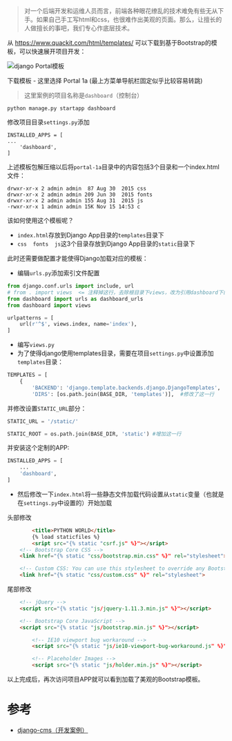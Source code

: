 > 对一个后端开发和运维人员而言，前端各种眼花缭乱的技术难免有些无从下手。如果自己手工写html和css，也很难作出美观的页面。那么，让擅长的人做擅长的事吧，我们专心作底层技术。

从 https://www.quackit.com/html/templates/ 可以下载到基于Bootstrap的模板，可以快速展开项目开发：

![django Portal模板](django_portal_template1.png)

下载模板 - 这里选择 Portal 1a (最上方菜单导航栏固定似乎比较容易转跳)

> 这里案例的项目名称是`dashboard`（控制台）

```
python manage.py startapp dashboard
```

修改项目目录`settings.py`添加

```
INSTALLED_APPS = [
...
    'dashboard',
]

```

上述模板包解压缩以后将`portal-1a`目录中的内容包括3个目录和一个index.html文件：

```
drwxr-xr-x 2 admin admin  87 Aug 30  2015 css
drwxr-xr-x 2 admin admin 209 Jun 30  2015 fonts
drwxr-xr-x 2 admin admin 155 Aug 31  2015 js
-rwxr-xr-x 1 admin admin 15K Nov 15 14:53 c
```

该如何使用这个模板呢？

* `index.html`存放到Django App目录的`templates`目录下
* `css  fonts  js`这3个目录存放到Django App目录的`static`目录下

此时还需要做配置才能使得Django加载对应的模板：

* 编辑`urls.py`添加索引文件配置

```python
from django.conf.urls import include, url
# from . import views  <= 注释掉这行，去除根目录下views，改为引用dashboard下的views
from dashboard import urls as dashboard_urls
from dashboard import views

urlpatterns = [
    url(r'^$', views.index, name='index'),
]
```

* 编写`views.py`
* 为了使得django使用templates目录，需要在项目`settings.py`中设置添加`templates`目录：

```python
TEMPLATES = [
    {
        'BACKEND': 'django.template.backends.django.DjangoTemplates',
        'DIRS': [os.path.join(BASE_DIR, 'templates')],  #修改了这一行
```

并修改设置`STATIC_URL`部分：

```python
STATIC_URL = '/static/'

STATIC_ROOT = os.path.join(BASE_DIR, 'static') #增加这一行
```

并安装这个定制的APP:

```python
INSTALLED_APPS = [
    ...
    'dashboard',
]
```

* 然后修改一下`index.html`将一些静态文件加载代码设置从`static`变量（也就是在`settings.py`中设置的）开始加载

头部修改

```html
        <title>PYTHON WORLD</title>
        {% load staticfiles %}
        <sript src="{% static "csrf.js" %}"></sript>
    <!-- Bootstrap Core CSS -->
    <link href="{% static "css/bootstrap.min.css" %}" rel="stylesheet">

    <!-- Custom CSS: You can use this stylesheet to override any Bootstrap styles and/or apply your own styles -->
    <link href="{% static "css/custom.css" %}" rel="stylesheet">
```

尾部修改

```html
    <!-- jQuery -->
    <script src="{% static "js/jquery-1.11.3.min.js" %}"></script>

    <!-- Bootstrap Core JavaScript -->
    <script src="{% static "js/bootstrap.min.js" %}"></script>

        <!-- IE10 viewport bug workaround -->
        <script src="{% static "js/ie10-viewport-bug-workaround.js" %}"></script>

        <!-- Placeholder Images -->
        <script src="{% static "js/holder.min.js" %}"></script>
```

以上完成后，再次访问项目APP就可以看到加载了美观的Bootstrap模板。

# 参考

* [django-cms（开发案例）](https://github.com/tuner24/django-cms)